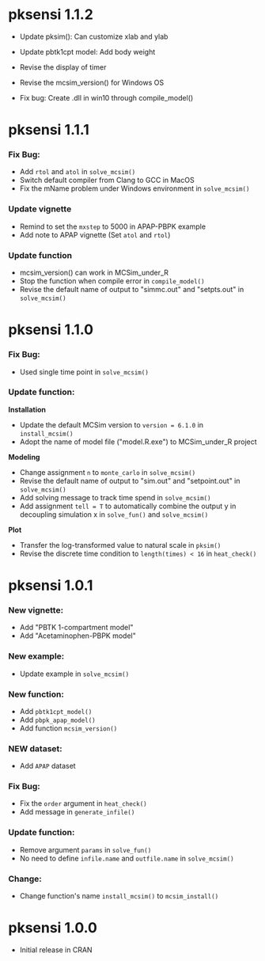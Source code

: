 # pksensi 1.1.2

* Update pksim(): Can customize xlab and ylab
* Update pbtk1cpt model: Add body weight

* Revise the display of timer
* Revise the mcsim_version() for Windows OS

* Fix bug: Create .dll in win10 through compile_model()

# pksensi 1.1.1

### Fix Bug:

* Add `rtol` and `atol` in `solve_mcsim()`
* Switch default compiler from Clang to GCC in MacOS
* Fix the mName problem under Windows environment in `solve_mcsim()`

### Update vignette

* Remind to set the `mxstep` to 5000 in APAP-PBPK example
* Add note to APAP vignette (Set `atol` and `rtol`)

### Update function

* mcsim_version() can work in MCSim_under_R
* Stop the function when compile error in `compile_model()`
* Revise the default name of output to "simmc.out" and "setpts.out" in `solve_mcsim()`


# pksensi 1.1.0

### Fix Bug:

* Used single time point in `solve_mcsim()`

### Update function:

**Installation**

* Update the default MCSim version to `version = 6.1.0` in `install_mcsim()`
* Adopt the name of model file ("model.R.exe") to MCSim_under_R project

**Modeling**

* Change assignment `n` to `monte_carlo` in `solve_mcsim()`
* Revise the default name of output to "sim.out" and "setpoint.out" in `solve_mcsim()`
* Add solving message to track time spend in `solve_mcsim()` 
* Add assignment `tell = T` to automatically combine the output y in decoupling simulation x in `solve_fun()` and `solve_mcsim()`

**Plot**

* Transfer the log-transformed value to natural scale in `pksim()`
* Revise the discrete time condition to `length(times) < 16` in `heat_check()`


# pksensi 1.0.1

### New vignette:

* Add "PBTK 1-compartment model"
* Add "Acetaminophen-PBPK model"

### New example:

* Update example in `solve_mcsim()`

### New function:

* Add `pbtk1cpt_model()`
* Add `pbpk_apap_model()`
* Add function `mcsim_version()`

### NEW dataset:

* Add `APAP` dataset

### Fix Bug:

- Fix the `order` argument in `heat_check()`
- Add message in `generate_infile()`

### Update function:

* Remove argument `params` in `solve_fun()`
* No need to define `infile.name` and `outfile.name` in `solve_mcsim()`

### Change:

* Change function's name `install_mcsim()` to `mcsim_install()`


# pksensi 1.0.0

* Initial release in CRAN
